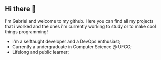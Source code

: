 ## Hi there 👋

I'm Gabriel and welcome to my github.
Here you can find all my projects that i worked and the ones i'm currently working to study or to make cool things programming!
- I'm a selftaught developer and a DevOps enthusiast;
- Currently a undergraduate in Computer Science @ UFCG;
- Lifelong and public learner;
